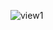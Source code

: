 ![view1](https://user-images.githubusercontent.com/98043267/175779896-c09c5a94-4483-4199-8f70-6d45a7e3d00e.PNG)

